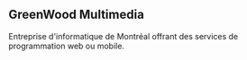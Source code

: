 ## GreenWood Multimedia

Entreprise d'informatique de Montréal offrant des services de programmation web ou mobile.
